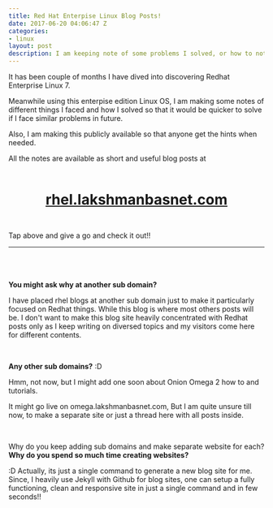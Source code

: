 ```yaml
---
title: Red Hat Enterpise Linux Blog Posts!
date: 2017-06-20 04:06:47 Z
categories:
- linux
layout: post
description: I am keeping note of some problems I solved, or how to notes about installation and more on Red Hat Enterprise Linux. This blog post will get you where you can get all those posts.
---
```


It has been couple of months I have dived into discovering Redhat Enterprise Linux 7. 

Meanwhile using this enterpise edition Linux OS, I am making some notes of different things I faced and how I solved so that it would be quicker to solve if I face similar problems in future.

Also, I am making this publicly available so that anyone get the hints when needed.

All the notes are available as short and useful blog posts at 
<br>
<br>

<div class="row">
<div class="col-md-12">
<h1 align="center"><i class="fa fa-firefox fa-lg" aria-hidden="true"></i>

<a href="https://rhel.lakshmanbasnet.com" target="blank">rhel.lakshmanbasnet.com</a></h1>
</div>
</div>
<br>
Tap above and give a go and check it out!!

<hr>

<br><br>
<br>
<i class="fa fa-question-circle-o" aria-hidden="true"></i>
**You might ask why at another sub domain?**

I have placed rhel blogs at another sub domain just to make it particularly focused on Redhat things. While this blog is where most others posts will be. I don't want to make this blog site heavily concentrated with Redhat posts only as I keep writing on diversed topics and my visitors come here for different contents.

<br>

<i class="fa fa-question-circle-o" aria-hidden="true"></i>
**Any other sub domains?** :D

Hmm, not now, but I might add one soon about Onion Omega 2 how to and tutorials.

It might go live on omega.lakshmanbasnet.com, But I am quite unsure till now, to make a separate site or just a thread here with all posts inside.

<br>

<i class="fa fa-question-circle-o" aria-hidden="true"></i>
Why do you keep adding sub domains and make separate website for each? **Why do you spend so much time creating websites?**

:D Actually, its just a single command to generate a new blog site for me.
Since, I heavily use Jekyll with Github for blog sites, one can setup a fully functioning, clean and responsive site in just a single command and in few seconds!!
